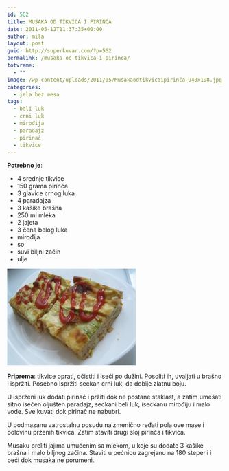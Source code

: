 ```yaml
---
id: 562
title: MUSAKA OD TIKVICA I PIRINČA
date: 2011-05-12T11:37:35+00:00
author: mila
layout: post
guid: http://superkuvar.com/?p=562
permalink: /musaka-od-tikvica-i-pirinca/
totvreme:
  - ""
image: /wp-content/uploads/2011/05/Musakaodtikvicaipirinča-940x198.jpg
categories:
  - jela bez mesa
tags:
  - beli luk
  - crni luk
  - mirođija
  - paradajz
  - pirinač
  - tikvice
---
```

**Potrebno je**:

  * 4 srednje tikvice
  * 150 grama pirinča
  * 3 glavice crnog luka
  * 4 paradajza
  * 3 kašike brašna
  * 250 ml mleka
  * 2 jajeta
  * 3 čena belog luka
  * mirođija
  * so
  * suvi biljni začin
  * ulje

<img class="alignnone size-medium wp-image-3517" title="Musakaodtikvicaipirinča" src="/wp-content/uploads/2011/05/Musakaodtikvicaipirinča-1024x768.jpg" alt="" width="300" height="225" /> 

**Priprema**: tikvice oprati, očistiti i iseći po dužini. Posoliti ih, uvaljati u brašno i ispržiti. Posebno ispržiti seckan crni luk, da dobije zlatnu boju.

U isprženi luk dodati pirinač i pržiti dok ne postane staklast, a zatim umešati sitno isečen oljušten paradajz, seckani beli luk, iseckanu mirođiju i malo vode. Sve kuvati dok pirinač ne nabubri.

U podmazanu vatrostalnu posudu naizmenično ređati pola ove mase i polovinu prženih tikvica. Zatim staviti drugi sloj pirinča i tikvica.

Musaku preliti jajima umućenim sa mlekom, u koje su dodate 3 kašike brašna i malo biljnog začina. Staviti u pećnicu zagrejanu na 180 stepeni i peći dok musaka ne porumeni.